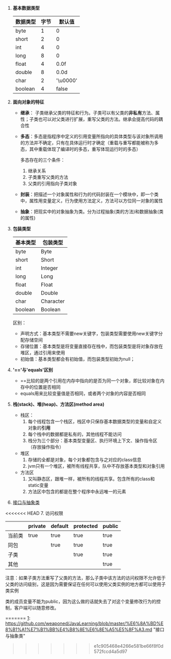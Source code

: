 1. **基本数据类型**

   | 数据类型 | 字节 | 默认值   |
   | -------- | ---- | -------- |
   | byte     | 1    | 0        |
   | short    | 2    | 0        |
   | int      | 4    | 0        |
   | long     | 8    | 0        |
   | float    | 4    | 0.0f     |
   | double   | 8    | 0.0d     |
   | char     | 2    | '\u0000' |
   | boolean  | 4    | false    |

2. **面向对象的特征**

   - **继承**： 子类继承父类的特征和行为。子类可以有父类的**非私有**方法、属性；子类也可以对父类进行扩展，重写父类的方法。继承会提高代码的耦合性

   - **多态**：多态是指程序中定义的引用变量所指向的具体类型与该对象所调用的方法并不确定，只有在具体运行时才确定（重载与重写都能被称为多态，其中重载体现了编译时的多态，重写体现运行时的多态）

     多态存在的三个条件：

     1. 继承关系
     2. 子类重写父类的方法
     3. 父类的引用指向子类对象

   - **封装**：把描述一个对象属性和行为的代码封装在一个模块中，即一个类中，属性用变量定义，行为使用方法定义，方法可以方位同一对象的属性

   - **抽象**：把现实中的对象抽象为类。分为过程抽象(类的方法)和数据抽象(类的属性)

3. **包装类型**

   | 基本类型 | 包装类型  |
   | -------- | --------- |
   | byte     | Byte      |
   | short    | Short     |
   | int      | Integer   |
   | long     | Long      |
   | float    | Float     |
   | double   | Double    |
   | char     | Character |
   | boolean  | Boolean   |

   区别：

   - 声明方式：基本类型不需要new关键字，包装类型需要使用new关键字分配存储空间
   - 存储位置：基本类型是将变量直接存在栈中，而包装类型是将对象存放在堆区，通过引用来使用
   - 初始值：基本类型都会有初始值，而包装类型初始为null；

4. **'=='与'equals'区别**

   - ==比较的是两个引用在内存中指向的是否为同一个对象，即比较对象在内存中的位置是否相同
   - equals用来比较变量值是否相同，或者两个对象的内容是否相同

5. **栈(stack)、堆(heap)、方法区(method area)**

   - 栈区：
     1. 每个线程包含一个栈区，栈区中只保存基本数据类型的变量和自定义对象的**引用**
     2. 每个栈中的数据都是私有的，其他线程不能访问
     3. 栈分为三个部分：基本类型变量区、执行环境上下文、操作指令区（存放操作指令）
   - 堆区
     1. 存储的全都是对象，每个对象都包含与之对应的class信息
     2. jvm只有一个堆区，被所有线程共享，队中不存放基本类型和对象引用
   - 方法区
     1. 又叫静态区，跟堆一样，被所有的线程共享。包含所有的class和static变量
     2. 方法区中包含的都是在整个程序中永远唯一的元素

6. [接口与抽象类][1]

<<<<<<< HEAD
7. 访问权限

   |        | private | default | protected | public |
| ------ | ------- | ------- | --------- | ------ |
   | 当前类 | true    | true    | true      | true   |
   | 同包   |         | true    | true      | true   |
   | 子类   |         |         | true      | true   |
   | 其他   |         |         |           | true   |
   
   注意：如果子类方法重写了父类的方法，那么子类中该方法的访问权限不允许低于父类的访问级别，这是因为需要保证在任何可以使用父类实例的地方都可以使用子类实例
   
   类的成员变量不能为public，因为这么做的话就失去了对这个变量修改行为的控制，客户端可以随意修改。
   
   [1]: https://github.com/weaponed/JavaLearning/blob/master/%E6%8A%BD%E8%B1%A1%E7%B1%BB%E4%B8%8E%E6%8E%A5%E5%8F%A3.md	"接口与抽象类"
   
=======
[1]: https://github.com/weaponed/JavaLearning/blob/master/%E6%8A%BD%E8%B1%A1%E7%B1%BB%E4%B8%8E%E6%8E%A5%E5%8F%A3.md	"接口与抽象类"
>>>>>>> e1c905468e4266e581be66f8f0d572fccd4a5d97
   

